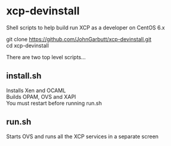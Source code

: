 xcp-devinstall
==============

Shell scripts to help build run XCP as a developer on CentOS 6.x

git clone https://github.com/JohnGarbutt/xcp-devinstall.git    
cd xcp-devinstall

There are two top level scripts...

install.sh
----------
Installs Xen and OCAML    
Builds OPAM, OVS and XAPI    
You must restart before running run.sh

run.sh
------
Starts OVS and runs all the XCP services in a separate screen
